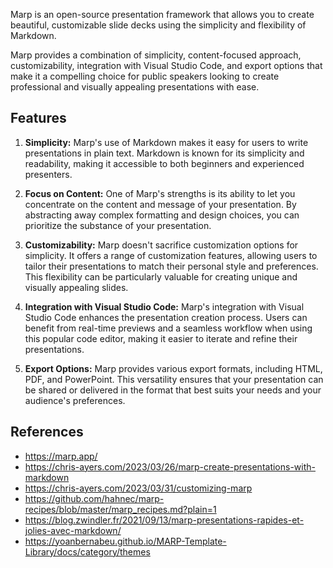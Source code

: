 Marp is an open-source presentation framework that allows you to create beautiful, customizable slide decks using the simplicity and flexibility of Markdown.

Marp provides a combination of simplicity, content-focused approach, customizability, integration with Visual Studio Code, and export options that make it a compelling choice for public speakers looking to create professional and visually appealing presentations with ease.

## Features

1. **Simplicity:** Marp's use of Markdown makes it easy for users to write presentations in plain text. Markdown is known for its simplicity and readability, making it accessible to both beginners and experienced presenters.

1. **Focus on Content:** One of Marp's strengths is its ability to let you concentrate on the content and message of your presentation. By abstracting away complex formatting and design choices, you can prioritize the substance of your presentation.

1. **Customizability:** Marp doesn't sacrifice customization options for simplicity. It offers a range of customization features, allowing users to tailor their presentations to match their personal style and preferences. This flexibility can be particularly valuable for creating unique and visually appealing slides.

1. **Integration with Visual Studio Code:** Marp's integration with Visual Studio Code enhances the presentation creation process. Users can benefit from real-time previews and a seamless workflow when using this popular code editor, making it easier to iterate and refine their presentations.

1. **Export Options:** Marp provides various export formats, including HTML, PDF, and PowerPoint. This versatility ensures that your presentation can be shared or delivered in the format that best suits your needs and your audience's preferences.

## References

- https://marp.app/
- https://chris-ayers.com/2023/03/26/marp-create-presentations-with-markdown
- https://chris-ayers.com/2023/03/31/customizing-marp
- https://github.com/hahnec/marp-recipes/blob/master/marp_recipes.md?plain=1
- https://blog.zwindler.fr/2021/09/13/marp-presentations-rapides-et-jolies-avec-markdown/
- https://yoanbernabeu.github.io/MARP-Template-Library/docs/category/themes
